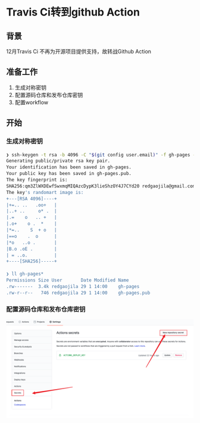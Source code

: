 # Travis Ci转到github Action


## 背景  
12月Travis Ci 不再为开源项目提供支持，故转战Github Action

## 准备工作
1. 生成对称密钥
2. 配置源码仓库和发布仓库密钥
3. 配置workflow
## 开始

### 生成对称密钥
```bash
❯ ssh-keygen -t rsa -b 4096 -C "$(git config user.email)" -f gh-pages -N ""
Generating public/private rsa key pair.
Your identification has been saved in gh-pages.
Your public key has been saved in gh-pages.pub.
The key fingerprint is:
SHA256:qm3ZlWXDEwfSwxmqMIQAzcDypK3lieShzOY4J7CYd20 redgaojila@gmail.com
The key's randomart image is:
+---[RSA 4096]----+
|+=.. ..   .oo+   |
|..+ ..     o* .  |
|.=    o   .. +   |
|.o+    o .  *    |
|*=..    S  + o   |
|==o    .  o      |
|*o   ..o .       |
|B.o .oE .        |
| = ..o.          |
+----[SHA256]-----+

❯ ll gh-pages*
Permissions Size User       Date Modified Name
.rw-------  3.4k redgaojila 29 1 14:00    gh-pages
.rw-r--r--   746 redgaojila 29 1 14:00    gh-pages.pub
```

### 配置源码仓库和发布仓库密钥

![](https://raw.githubusercontent.com/gaojila/images/master/travis-ci转到github-action/Snipaste_2021-01-29_15-29-59.png)


